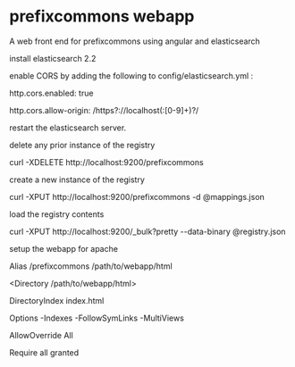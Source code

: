 # prefixcommons webapp
A web front end for prefixcommons using angular and elasticsearch


install elasticsearch 2.2

enable CORS by adding the following to config/elasticsearch.yml :

 http.cors.enabled: true

 http.cors.allow-origin: /https?:\/\/localhost(:[0-9]+)?/

restart the elasticsearch server.

delete any prior instance of the registry

 curl -XDELETE http://localhost:9200/prefixcommons

create a new instance of the registry

 curl -XPUT http://localhost:9200/prefixcommons -d  @mappings.json

load the registry contents

 curl -XPUT http://localhost:9200/_bulk?pretty --data-binary @registry.json

setup the webapp for apache

Alias /prefixcommons /path/to/webapp/html

<Directory /path/to/webapp/html>

  DirectoryIndex index.html

  Options -Indexes -FollowSymLinks -MultiViews

  AllowOverride All

  Require all granted

</Directory>
